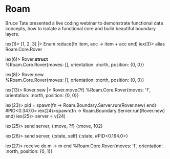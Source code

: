 # Roam
Bruce Tate presented a live coding webinar to demonstrate functional data concepts, how to isolate a functional core and build beautiful boundary layers. 

iex(1)> [1, 2, 3] |> Enum.reduce(fn item, acc -> item + acc end)
iex(3)> alias Roam.Core.Rover

iex(6)> Rover.__struct__     
%Roam.Core.Rover{moves: [], orientation: :north, position: {0, 0}}

iex(8)> Rover.new       
%Roam.Core.Rover{moves: [], orientation: :north, position: {0, 0}}

iex(13)> Rover.new |> Rover.move(?f)
%Roam.Core.Rover{moves: 'f', orientation: :north, position: {0, 0}}

iex(23)> pid = spawn(fn -> Roam.Boundary.Server.run(Rover.new) end)
#PID<0.347.0>
iex(24)>spawn(fn -> Roam.Boundary.Server.run(Rover.new) end)
iex(25)> server = v(24)


iex(25)> send server, {:move, ?f}
{:move, 102}

iex(26)> send server, {:state, self}
{:state, #PID<0.164.0>}

iex(27)> receive do m -> m end
%Roam.Core.Rover{moves: 'f', orientation: :north, position: {0, 1}}

